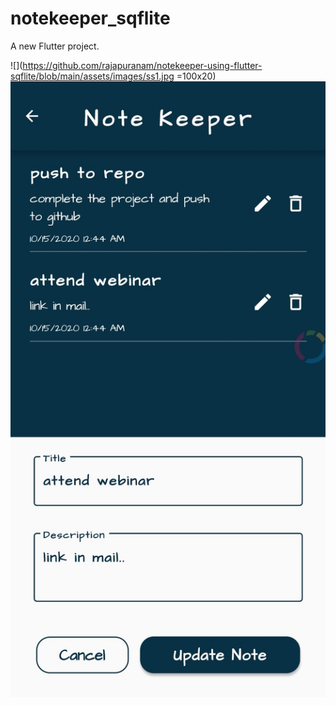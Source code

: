# notekeeper_sqflite

A new Flutter project.

![](https://github.com/rajapuranam/notekeeper-using-flutter-sqflite/blob/main/assets/images/ss1.jpg =100x20)
![](https://github.com/rajapuranam/notekeeper-using-flutter-sqflite/blob/main/assets/images/ss2.jpg)
